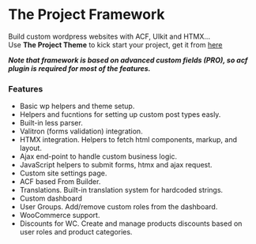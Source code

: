 # The Project Framework
Build custom wordpress websites with ACF, UIkit and HTMX...     
Use **The Project Theme** to kick start your project, get it from  <a href="https://github.com/kreativan/the-project-theme">here</a>

***Note that framework is based on advanced custom fields (PRO), so acf plugin is required for most of the features.***

### Features
* Basic wp helpers and theme setup.
* Helpers and fucntions for setting up custom post types easly.
* Built-in less parser.
* Valitron (forms validation) integration.
* HTMX integration. Helpers to fetch html components, markup, and layout.
* Ajax end-point to handle custom business logic.
* JavaScript helpers to submit forms, htmx and ajax request.
* Custom site settings page.
* ACF based From Builder.
* Translations. Built-in translation system for hardcoded strings.
* Custom dashboard
* User Groups. Add/remove custom roles from the dashboard.
* WooCommerce support.
* Discounts for WC. Create and manage products discounts based on user roles and product categories.